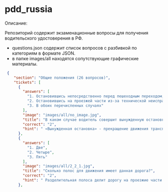 # pdd_russia

Описание:

Репозиторий содержит экзаменационные вопросы для получения водительского удостоверения в РФ.

* questions.json содержит список вопросов с разбивкой по категориям в формате JSON.
* в папке images/all находятся сопутствующие графические материалы. 

```json
 {
    "section": "Общие положения (26 вопросов)",
    "tickets": [
      {
        "answers": [
          "1. Остановившись непосредственно перед пешеходным переходом, чтобы уступить дорогу пешеходу",
          "2. Остановившись на проезжей части из-за технической неисправности транспортного средства",
          "3. В обоих перечисленных случаях"
        ],
        "image": "images/all/no_image.jpg",
        "title": "В каком случае водитель совершит вынужденную остановку?",
        "correct": "2",
        "hint": " «Вынужденная остановка» - прекращение движения транспортного средства, связанное с его технической неисправностью, опасностью, создаваемой перевозимым грузом, состоянием водителя (пассажира) или появления препятствия на дороге. (Пункт 1.2 ПДД, термин «Вынужденная остановка»)"
      },
      {
        "answers": [
          "1. Две",
          "2. Четыре",
          "3. Пять"
        ],
        "image": "images/all/2_2_1.jpg",
        "title": "Сколько полос для движения имеет данная дорога?",
        "correct": "2",
        "hint": " Разделительная полоса делит дорогу на проезжие части. Данная дорога имеет две проезжие части, четыре полосы движения. (Пункт1.2 ПДД)."
      },
```